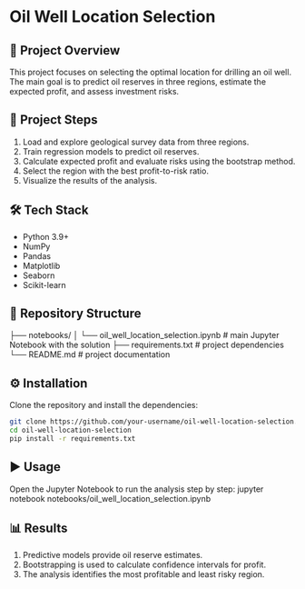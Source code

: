 # Oil Well Location Selection

## 📌 Project Overview
This project focuses on selecting the optimal location for drilling an oil well.  
The main goal is to predict oil reserves in three regions, estimate the expected profit, and assess investment risks.

## 🚀 Project Steps
1. Load and explore geological survey data from three regions.
2. Train regression models to predict oil reserves.
3. Calculate expected profit and evaluate risks using the bootstrap method.
4. Select the region with the best profit-to-risk ratio.
5. Visualize the results of the analysis.

## 🛠️ Tech Stack
- Python 3.9+
- NumPy
- Pandas
- Matplotlib
- Seaborn
- Scikit-learn

## 📂 Repository Structure

├── notebooks/
│   └── oil_well_location_selection.ipynb   # main Jupyter Notebook with the solution
├── requirements.txt                         # project dependencies
└── README.md                                # project documentation

## ⚙️ Installation
Clone the repository and install the dependencies:

```bash
git clone https://github.com/your-username/oil-well-location-selection.git
cd oil-well-location-selection
pip install -r requirements.txt
```

## ▶️ Usage

Open the Jupyter Notebook to run the analysis step by step:
jupyter notebook notebooks/oil_well_location_selection.ipynb

## 📊 Results

1. Predictive models provide oil reserve estimates.
2. Bootstrapping is used to calculate confidence intervals for profit.
3. The analysis identifies the most profitable and least risky region.
